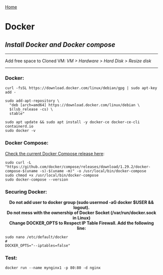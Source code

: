 <p align="left">
  <a href="https://github.com/vdarkobar/Home-Cloud">Home</a>
</p>   
  
# Docker
## *Install Docker and Docker compose*
  
--- 
  
Add free space to Cloned VM: *VM > Hardware > Hard Disk > Resize disk*  

--- 
  
### Docker:
```
curl -fsSL https://download.docker.com/linux/debian/gpg | sudo apt-key add -
```
```
sudo add-apt-repository \
  "deb [arch=amd64] https://download.docker.com/linux/debian \
  $(lsb_release -cs) \
  stable"
```
```
sudo apt update && sudo apt install -y docker-ce docker-ce-cli containerd.io
sudo docker -v
```
  
### Docker Compose:  
  
[Check the current Docker Compose release here](https://github.com/docker/compose/releases):
```
sudo curl -L "https://github.com/docker/compose/releases/download/1.29.2/docker-compose-$(uname -s)-$(uname -m)" -o /usr/local/bin/docker-compose  
sudo chmod +x /usr/local/bin/docker-compose
sudo docker-compose --version
```
  

### Securing Docker:  

<p align="center">
  <b>Do not add user to docker group (sudo usermod -aG docker $USER && logout).</b><br>
  <b>Do not mess with the ownership of Docker Socket (/var/run/docker.sock in Linux)</b><br>
  <b>Change DOCKER_OPTS to Respect IP Table Firewall. Add the following line:</b><br>
</p>

```
sudo nano /etc/default/docker
#
DOCKER_OPTS="--iptables=false"  
```
  
### Test:
```
docker run --name mynginx1 -p 80:80 -d nginx 
```
